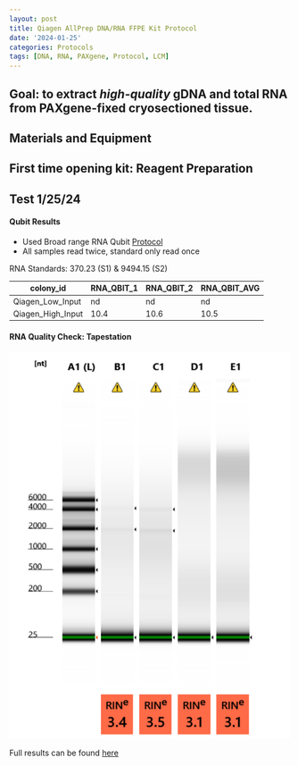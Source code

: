 ```yaml
---
layout: post
title: Qiagen AllPrep DNA/RNA FFPE Kit Protocol
date: '2024-01-25'
categories: Protocols
tags: [DNA, RNA, PAXgene, Protocol, LCM]
---
```


## Goal: to extract *high-quality* gDNA and total RNA from PAXgene-fixed cryosectioned tissue.

## Materials and Equipment


## First time opening kit: Reagent Preparation




## Test 1/25/24

#### Qubit Results

- Used Broad range RNA Qubit [Protocol](https://zdellaert.github.io/ZD_Putnam_Lab_Notebook/Qubit-Protocol/)
- All samples read twice, standard only read once

 RNA Standards: 370.23 (S1) & 9494.15 (S2)

| colony_id | RNA_QBIT_1 | RNA_QBIT_2 | RNA_QBIT_AVG |
|-----------|------------|------------|--------------|
| Qiagen_Low_Input   |  nd   |  nd    |   nd       |
| Qiagen_High_Input  |  10.4   |  10.6     |   10.5       |

#### RNA Quality Check: Tapestation

![2024-01-25.JPG](https://github.com/zdellaert/ZD_Putnam_Lab_Notebook/blob/master/images/tapestation/2024-01-25.JPG?raw=true)

Full results can be found [here](https://github.com/zdellaert/ZD_Putnam_Lab_Notebook/blob/master/images/tapestation/2024-01-25.pdf)

